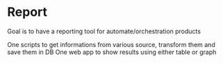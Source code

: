 # Report
Goal is to have a reporting tool for automate/orchestration products

One scripts to get informations from various source, transform them and
save them in DB
One web app to show results using either table or graph
